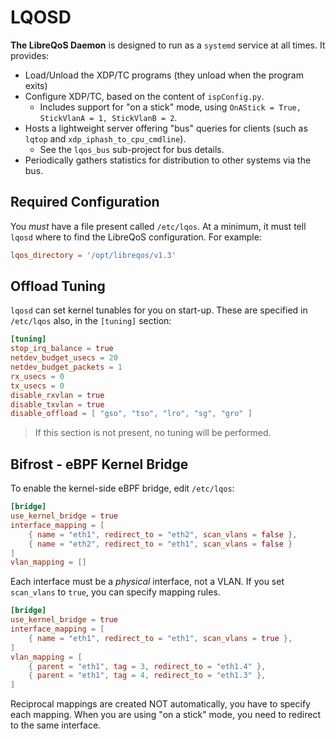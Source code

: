 # LQOSD

**The LibreQoS Daemon** is designed to run as a `systemd` service at all times. It provides:

* Load/Unload the XDP/TC programs (they unload when the program exits)
* Configure XDP/TC, based on the content of `ispConfig.py`.
   * Includes support for "on a stick" mode, using `OnAStick = True, StickVlanA = 1, StickVlanB = 2`.
* Hosts a lightweight server offering "bus" queries for clients (such as `lqtop` and `xdp_iphash_to_cpu_cmdline`).
   * See the `lqos_bus` sub-project for bus details.
* Periodically gathers statistics for distribution to other systems via the bus.

## Required Configuration

You *must* have a file present called `/etc/lqos`. At a minimum, it must tell `lqosd` where to find the LibreQoS configuration. For example:

```toml
lqos_directory = '/opt/libreqos/v1.3'
```

## Offload Tuning

`lqosd` can set kernel tunables for you on start-up. These are specified in `/etc/lqos` also, in the `[tuning]` section:

```toml
[tuning]
stop_irq_balance = true
netdev_budget_usecs = 20
netdev_budget_packets = 1
rx_usecs = 0
tx_usecs = 0
disable_rxvlan = true
disable_txvlan = true
disable_offload = [ "gso", "tso", "lro", "sg", "gro" ]
```

> If this section is not present, no tuning will be performed.

## Bifrost - eBPF Kernel Bridge

To enable the kernel-side eBPF bridge, edit `/etc/lqos`:

```toml
[bridge]
use_kernel_bridge = true
interface_mapping = [
	{ name = "eth1", redirect_to = "eth2", scan_vlans = false },
	{ name = "eth2", redirect_to = "eth1", scan_vlans = false }
]
vlan_mapping = []
```

Each interface must be a *physical* interface, not a VLAN. If you set `scan_vlans` to `true`, you can specify mapping rules.

```toml
[bridge]
use_kernel_bridge = true
interface_mapping = [
	{ name = "eth1", redirect_to = "eth1", scan_vlans = true },
]
vlan_mapping = [
	{ parent = "eth1", tag = 3, redirect_to = "eth1.4" },
	{ parent = "eth1", tag = 4, redirect_to = "eth1.3" },
]
```

Reciprocal mappings are created NOT automatically, you have to specify each mapping. When you are using "on a stick" mode, you need to redirect to the same interface.